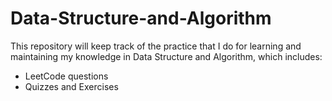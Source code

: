 # Data-Structure-and-Algorithm
This repository will keep track of the practice that I do for learning and maintaining my knowledge in Data Structure and Algorithm, which includes:
* LeetCode questions
* Quizzes and Exercises
